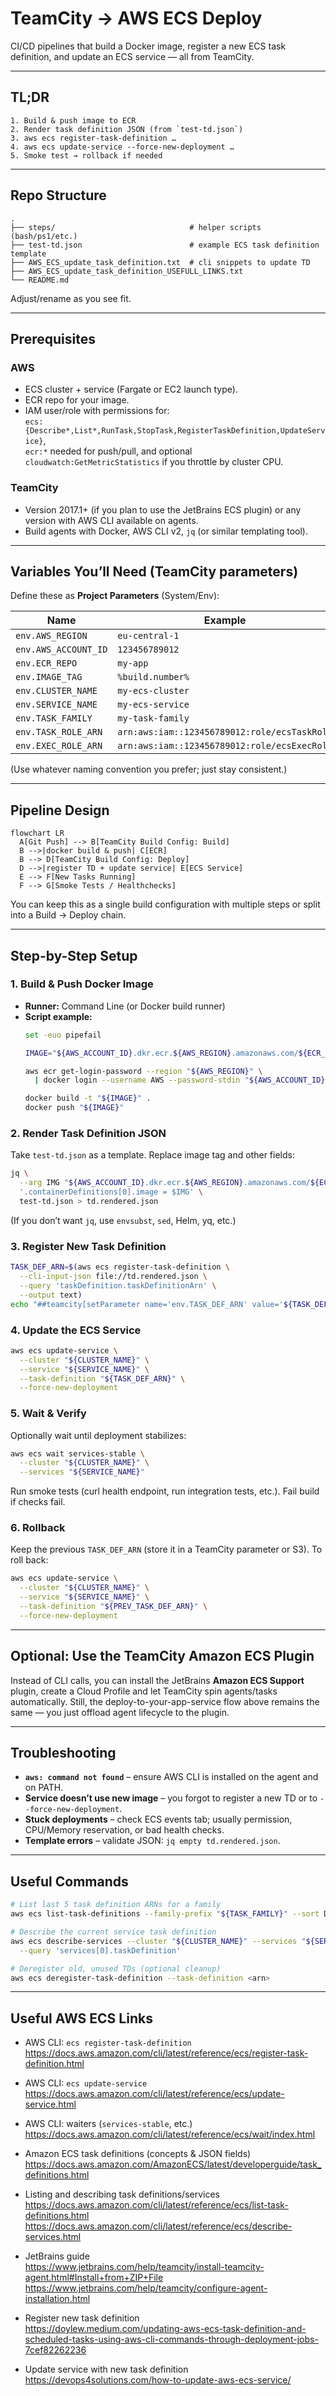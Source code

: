# TeamCity → AWS ECS Deploy

CI/CD pipelines that build a Docker image, register a new ECS task definition, and update an ECS service — all from TeamCity.

---

## TL;DR

```text
1. Build & push image to ECR
2. Render task definition JSON (from `test-td.json`)
3. aws ecs register-task-definition …
4. aws ecs update-service --force-new-deployment …
5. Smoke test → rollback if needed
```

---

## Repo Structure

```
.
├── steps/                              # helper scripts (bash/ps1/etc.)
├── test-td.json                        # example ECS task definition template
├── AWS_ECS_update_task_definition.txt  # cli snippets to update TD
├── AWS_ECS_update_task_definition_USEFULL_LINKS.txt
└── README.md
```

Adjust/rename as you see fit.

---

## Prerequisites

### AWS
- ECS cluster + service (Fargate or EC2 launch type).
- ECR repo for your image.
- IAM user/role with permissions for:  
  `ecs:{Describe*,List*,RunTask,StopTask,RegisterTaskDefinition,UpdateService}`,  
  `ecr:*` needed for push/pull, and optional `cloudwatch:GetMetricStatistics` if you throttle by cluster CPU.

### TeamCity
- Version 2017.1+ (if you plan to use the JetBrains ECS plugin) or any version with AWS CLI available on agents.
- Build agents with Docker, AWS CLI v2, `jq` (or similar templating tool).

---

## Variables You’ll Need (TeamCity parameters)

Define these as **Project Parameters** (System/Env):

| Name | Example |
|------|---------|
| `env.AWS_REGION` | `eu-central-1` |
| `env.AWS_ACCOUNT_ID` | `123456789012` |
| `env.ECR_REPO` | `my-app` |
| `env.IMAGE_TAG` | `%build.number%` |
| `env.CLUSTER_NAME` | `my-ecs-cluster` |
| `env.SERVICE_NAME` | `my-ecs-service` |
| `env.TASK_FAMILY` | `my-task-family` |
| `env.TASK_ROLE_ARN` | `arn:aws:iam::123456789012:role/ecsTaskRole` |
| `env.EXEC_ROLE_ARN` | `arn:aws:iam::123456789012:role/ecsExecRole` |

(Use whatever naming convention you prefer; just stay consistent.)

---

## Pipeline Design

```mermaid
flowchart LR
  A[Git Push] --> B[TeamCity Build Config: Build]
  B -->|docker build & push| C[ECR]
  B --> D[TeamCity Build Config: Deploy]
  D -->|register TD + update service| E[ECS Service]
  E --> F[New Tasks Running]
  F --> G[Smoke Tests / Healthchecks]
```

You can keep this as a single build configuration with multiple steps or split into a Build → Deploy chain.

---

## Step-by-Step Setup

### 1. Build & Push Docker Image
- **Runner:** Command Line (or Docker build runner)
- **Script example:**
  ```bash
  set -euo pipefail

  IMAGE="${AWS_ACCOUNT_ID}.dkr.ecr.${AWS_REGION}.amazonaws.com/${ECR_REPO}:${IMAGE_TAG}"

  aws ecr get-login-password --region "${AWS_REGION}" \
    | docker login --username AWS --password-stdin "${AWS_ACCOUNT_ID}.dkr.ecr.${AWS_REGION}.amazonaws.com"

  docker build -t "${IMAGE}" .
  docker push "${IMAGE}"
  ```

### 2. Render Task Definition JSON
Take `test-td.json` as a template. Replace image tag and other fields:

```bash
jq \
  --arg IMG "${AWS_ACCOUNT_ID}.dkr.ecr.${AWS_REGION}.amazonaws.com/${ECR_REPO}:${IMAGE_TAG}" \
  '.containerDefinitions[0].image = $IMG' \
  test-td.json > td.rendered.json
```

(If you don’t want `jq`, use `envsubst`, `sed`, Helm, yq, etc.)

### 3. Register New Task Definition
```bash
TASK_DEF_ARN=$(aws ecs register-task-definition \
  --cli-input-json file://td.rendered.json \
  --query 'taskDefinition.taskDefinitionArn' \
  --output text)
echo "##teamcity[setParameter name='env.TASK_DEF_ARN' value='${TASK_DEF_ARN}']"
```

### 4. Update the ECS Service
```bash
aws ecs update-service \
  --cluster "${CLUSTER_NAME}" \
  --service "${SERVICE_NAME}" \
  --task-definition "${TASK_DEF_ARN}" \
  --force-new-deployment
```

### 5. Wait & Verify
Optionally wait until deployment stabilizes:

```bash
aws ecs wait services-stable \
  --cluster "${CLUSTER_NAME}" \
  --services "${SERVICE_NAME}"
```

Run smoke tests (curl health endpoint, run integration tests, etc.). Fail build if checks fail.

### 6. Rollback
Keep the previous `TASK_DEF_ARN` (store it in a TeamCity parameter or S3). To roll back:

```bash
aws ecs update-service \
  --cluster "${CLUSTER_NAME}" \
  --service "${SERVICE_NAME}" \
  --task-definition "${PREV_TASK_DEF_ARN}" \
  --force-new-deployment
```

---

## Optional: Use the TeamCity Amazon ECS Plugin

Instead of CLI calls, you can install the JetBrains **Amazon ECS Support** plugin, create a Cloud Profile and let TeamCity spin agents/tasks automatically. Still, the deploy-to-your-app-service flow above remains the same — you just offload agent lifecycle to the plugin.

---

## Troubleshooting

- **`aws: command not found`** – ensure AWS CLI is installed on the agent and on PATH.
- **Service doesn’t use new image** – you forgot to register a new TD or to `--force-new-deployment`.
- **Stuck deployments** – check ECS events tab; usually permission, CPU/Memory reservation, or bad health checks.
- **Template errors** – validate JSON: `jq empty td.rendered.json`.

---

## Useful Commands

```bash
# List last 5 task definition ARNs for a family
aws ecs list-task-definitions --family-prefix "${TASK_FAMILY}" --sort DESC --max-items 5

# Describe the current service task definition
aws ecs describe-services --cluster "${CLUSTER_NAME}" --services "${SERVICE_NAME}" \
  --query 'services[0].taskDefinition'

# Deregister old, unused TDs (optional cleanup)
aws ecs deregister-task-definition --task-definition <arn>
```

---

## Useful AWS ECS Links

- AWS CLI: `ecs register-task-definition`  
  https://docs.aws.amazon.com/cli/latest/reference/ecs/register-task-definition.html

- AWS CLI: `ecs update-service`  
  https://docs.aws.amazon.com/cli/latest/reference/ecs/update-service.html

- AWS CLI: waiters (`services-stable`, etc.)  
  https://docs.aws.amazon.com/cli/latest/reference/ecs/wait/index.html

- Amazon ECS task definitions (concepts & JSON fields)  
  https://docs.aws.amazon.com/AmazonECS/latest/developerguide/task_definitions.html

- Listing and describing task definitions/services  
  https://docs.aws.amazon.com/cli/latest/reference/ecs/list-task-definitions.html  
  https://docs.aws.amazon.com/cli/latest/reference/ecs/describe-services.html

- JetBrains guide  
  https://www.jetbrains.com/help/teamcity/install-teamcity-agent.html#Install+from+ZIP+File
  https://www.jetbrains.com/help/teamcity/configure-agent-installation.html

- Register new task definition  
  https://doylew.medium.com/updating-aws-ecs-task-definition-and-scheduled-tasks-using-aws-cli-commands-through-deployment-jobs-7cef82262236

- Update service with new task definition  
  https://devops4solutions.com/how-to-update-aws-ecs-service/